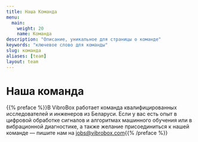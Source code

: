 ```yaml
---
title: Наша Команда
menu:
  main:
    weight: 20
    name: Команда
description: "Описание, уникальное для страницы о команде"
keywords: "ключевое слово для команды"
slug: команда
aliases: [team]
layout: team
---
```

# Наша команда

{{% preface %}}В VibroBox работает команда квалифицированных исследователей и инженеров из Беларуси. Если у вас есть опыт в цифровой обработке сигналов и алгоритмах машинного обучения или в вибрационной диагностике, а также желание присоединиться к нашей команде — пишите нам на [jobs@vibrobox.com](mailto:jobs@vibrobox.com){{% /preface %}}
